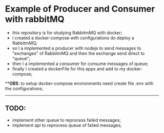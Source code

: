 # Example of Producer and Consumer with rabbitMQ

- this repository is for studying RabbitmMQ with docker;
- I created a docker-compose  with configurations do deploy a RabbitmMQ;
- so I a implemented a producer with nodejs to send messages to "exchanges" of RabbitmMQ and then the exchange send direct to "queue";
- then I a implemented a consumer for consume messages of queue;
- finally I created a dockerFile for this apps and add to my docker-compose;

****OBS**: to setup docker-compose environments need create file .env with the configurations;

---
## TODO: 

- implement other queue to reprocess failed messages;
- implement api to reprocess queue of failed messages;